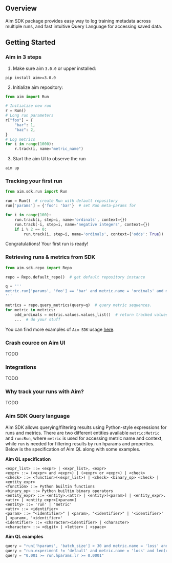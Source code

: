 ## Overview

Aim SDK package provides easy way to log training metadata across multiple runs, and fast intuitive Query Language for accessing saved data.

## Getting Started

### Aim in 3 steps
1. Make sure aim `3.0.0` or upper installed:
   
```shell
pip install aim>=3.0.0
```

2. Initialize aim repository:
   
```python
from aim import Run

# Initialize new run
r = Run()
# Long run parameters
r["foo"] = {
    "bar": 1,
    "baz": 2,
}
# Log metrics
for i in range(1000):
    r.track(i, name="metric_name")


```

3. Start the aim UI to observe the run
```shell
aim up

```

### Tracking your first run

```python
from aim.sdk.run import Run

run = Run()  # create Run with default repository
run['params'] = {'foo': 'bar'}  # set Run meta-params for 

for i in range(100):
    run.track(i, step=i, name='ordinals', context={})
    run.track(-i, step=i, name='negative integers', context={})
    if i % 2 == 0:
        run.track(i, step=i, name='ordinals', context={'odds': True})

```
Congratulations! Your first run is ready!

### Retrieving runs & metrics from SDK

```python
from aim.sdk.repo import Repo

repo = Repo.default_repo()  # get default repository instance

q = '''
metric.run['params', 'foo'] == 'bar' and metric.name = 'ordinals' and metric.context['odds'] = True
'''

metrics = repo.query_metrics(query=q)  # query metric sequences.
for metric in metrics:
    odd_ordinals = metric.values.values_list()  # return tracked values as list
    ...  # do your stuff
```

You can find more examples of `Aim SDK` usage [here][getting_started_examples].

### Crash cource on Aim UI

TODO

### Integrations

TODO

### Why track your runs with Aim?

TODO

### Aim SDK Query language

Aim SDK allows querying/filtering results using Python-style expressions for runs and metrics. 
There are two different entities available `metric:Metric` and `run:Run`, where `metric` is used for
accessing metric name and context, while `run` is needed for filtering results by run hparams and properties.
Below is the specification of Aim QL along with some examples.

**Aim QL specification**
```
<expr_list> ::= <expr> | <expr_list>, <expr>
<expr> ::= (<expr> and <expr>) | (<expr> or <expr>) | <check>
<check> ::= <function>(<expr_list>) | <check> <binary_op> <check> | <entity_expr>
<function> ::= Python builtin functions
<binary_op> ::= Python builtin binary operators
<entity_expr> ::= <entity>.<attr> | <entity>[<param>] | <entity_expr>.<attr> | <entity_expr>[<param>]
<entity> ::= 'run' | 'metric'
<attr> ::= <identifier>
<param> ::= "<identifier>" | <param>, "<identifier>" | '<identifier>' | <param>, '<identifier>' 
<identifier> ::= <character><identifier> | <character>
<character> ::= <digit> | <letter> | <space>
```

**Aim QL examples**
```python
query = "run['hparams', 'batch_size'] > 30 and metric.name = 'loss' and metric.context['subset'] == 'train'"
query = "run.experiment != 'default' and metric.name = 'loss' and len(run.tags) > 0"
query = "0.001 >= run.hparams.lr >= 0.0001"
```

[getting_started_examples]: https://github.com/aimhubio/aim/tree/main/examples

